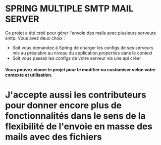 # SPRING MULTIPLE SMTP MAIL SERVER

Ce projet a été créé pour gérer l'envoie des mails avec plusieurs serveurs smtp. Vous avez deux choix : 

* Soit vous demandez à Spring de charger les configs de ses serveurs mis au préalabre au niveau du application.properties dans le context
* Soit vous passez les configs de votre serveur via une api créer 

#### Vous pouvez cloner le projet pour le modifier ou customiser selon votre contexte et utilisation.

# J'accepte aussi les contributeurs pour donner encore plus de fonctionnalités dans le sens de la flexibilité de l'envoie en masse des mails avec des fichiers
